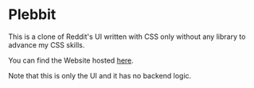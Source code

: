 # Plebbit
This is a clone of Reddit's UI written with CSS only without any library to advance my CSS skills.

You can find the Website hosted [here](https://lkpcode.github.io/).

Note that this is only the UI and it has no backend logic.
